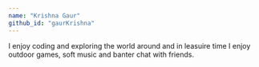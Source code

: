 ```yaml
---
name: "Krishna Gaur"
github_id: "gaurKrishna"
---
```

I enjoy coding and exploring the world around and in leasuire time I enjoy outdoor games, soft music and banter chat with friends.  
